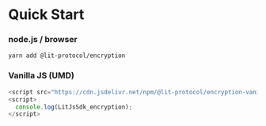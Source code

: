 # Quick Start

### node.js / browser

```
yarn add @lit-protocol/encryption
```

### Vanilla JS (UMD)

```js
<script src="https://cdn.jsdelivr.net/npm/@lit-protocol/encryption-vanilla/encryption.js"></script>
<script>
  console.log(LitJsSdk_encryption);
</script>
```
